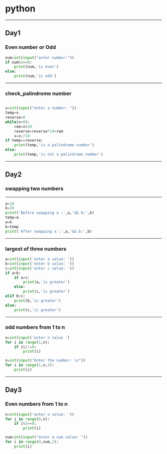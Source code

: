# python
---

## Day1
### Even number or Odd
```python
num=int(input("enter number:"))
if num%2==0:
    print(num,'is even')
else:
    print(num,'is odd')
```

---

### check_palindrome number

```python

x=int(input("enter a number: "))
temp=x
reverse=0
while(x>0):
    rem=x%10
    reverse=reverse*10+rem
    x=x//10
if temp==reverse:
    print(temp,'is a palindrome number')
else:
    print(temp,'is not a palindrome number')
```
---
## Day2
### swapping two numbers
---
```python
a=10
b=20
print('Before swapping a :',a,'&& b:',b)
temp=a 
a=b 
b=temp 
print('After swapping a :',a,'&& b:',b)
```
---
### largest of three numbers
``` python
a=int(input('enter a value: '))
b=int(input('enter b value: '))
c=int(input('enter c value: '))
if a>b:
    if a>c:
        print(a,'is greater')
    else:
        print(c,'is greater')
elif b>c:
    print(b,'is greater')
else:
    print(c,'is greater')
```
---
### odd numbers from 1 to n
``` python
n=int(input('enter n value ')
for i in range(1,n):
    if i%2!=0:
        print(i)
```
``` python
n=int(input("Enter the number: \n"))
for i in range(1,n,2):
    print(i)
```
---
## Day3

### Even numbers from 1 to n
``` python
n=int(input('enter n value: '))
for i in range(0,n):
    if i%2==0:
        print(i)       
```
``` python
num=int(input("enter a num value: "))
for i in range(0,num,2):
    print(i)
```    
  
